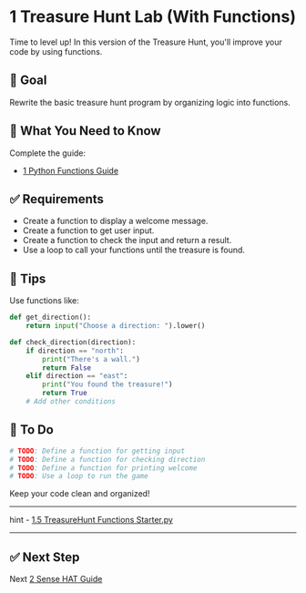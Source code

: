 # 1 Treasure Hunt Lab (With Functions)

Time to level up! In this version of the Treasure Hunt, you'll improve your code by using functions.

## 🎯 Goal

Rewrite the basic treasure hunt program by organizing logic into functions.

## 🧰 What You Need to Know

Complete the guide:
- [1 Python Functions Guide](/Guides/1-Python_Functions_Guide.md) 

## ✅ Requirements

- Create a function to display a welcome message.
- Create a function to get user input.
- Create a function to check the input and return a result.
- Use a loop to call your functions until the treasure is found.

## 🧠 Tips

Use functions like:
```python
def get_direction():
    return input("Choose a direction: ").lower()

def check_direction(direction):
    if direction == "north":
        print("There's a wall.")
        return False
    elif direction == "east":
        print("You found the treasure!")
        return True
    # Add other conditions
```

## 📝 To Do

```python
# TODO: Define a function for getting input
# TODO: Define a function for checking direction
# TODO: Define a function for printing welcome
# TODO: Use a loop to run the game
```

Keep your code clean and organized!

---

hint - [1.5 TreasureHunt Functions Starter.py](/Labs/1.5-TreasureHunt_Functions_Starter.py)
  
---
## ✅ Next Step

Next [2 Sense HAT Guide](/Guides/2-SenseHat_Guide.md) 
